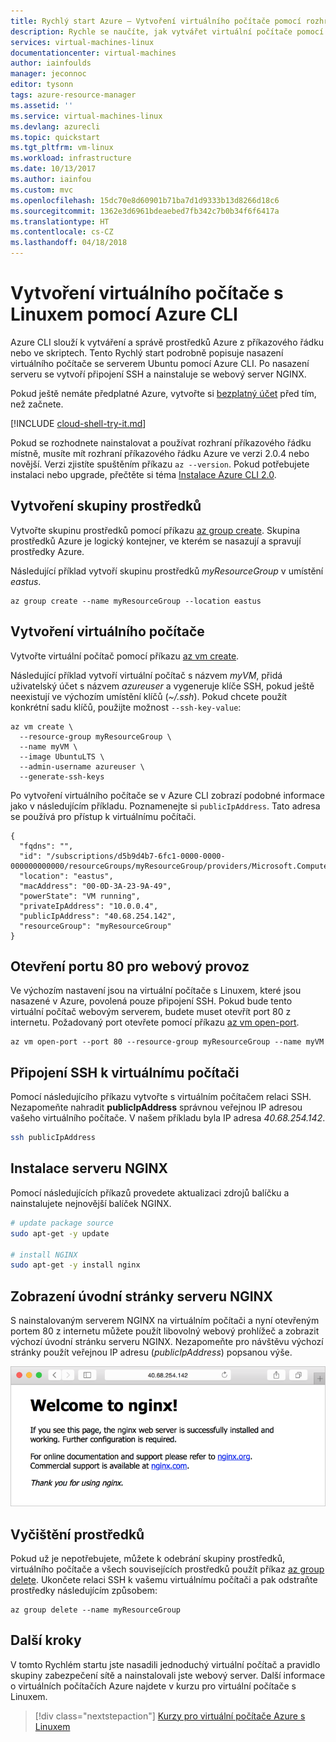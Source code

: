 ```yaml
---
title: Rychlý start Azure – Vytvoření virtuálního počítače pomocí rozhraní příkazového řádku | Dokumentace Microsoftu
description: Rychle se naučíte, jak vytvářet virtuální počítače pomocí Azure CLI.
services: virtual-machines-linux
documentationcenter: virtual-machines
author: iainfoulds
manager: jeconnoc
editor: tysonn
tags: azure-resource-manager
ms.assetid: ''
ms.service: virtual-machines-linux
ms.devlang: azurecli
ms.topic: quickstart
ms.tgt_pltfrm: vm-linux
ms.workload: infrastructure
ms.date: 10/13/2017
ms.author: iainfou
ms.custom: mvc
ms.openlocfilehash: 15dc70e8d60901b71ba7d1d9333b13d8266d18c6
ms.sourcegitcommit: 1362e3d6961bdeaebed7fb342c7b0b34f6f6417a
ms.translationtype: HT
ms.contentlocale: cs-CZ
ms.lasthandoff: 04/18/2018
---
```

# <a name="create-a-linux-virtual-machine-with-the-azure-cli"></a>Vytvoření virtuálního počítače s Linuxem pomocí Azure CLI

Azure CLI slouží k vytváření a správě prostředků Azure z příkazového řádku nebo ve skriptech. Tento Rychlý start podrobně popisuje nasazení virtuálního počítače se serverem Ubuntu pomocí Azure CLI. Po nasazení serveru se vytvoří připojení SSH a nainstaluje se webový server NGINX.

Pokud ještě nemáte předplatné Azure, vytvořte si [bezplatný účet](https://azure.microsoft.com/free/?WT.mc_id=A261C142F) před tím, než začnete.

[!INCLUDE [cloud-shell-try-it.md](../../../includes/cloud-shell-try-it.md)]

Pokud se rozhodnete nainstalovat a používat rozhraní příkazového řádku místně, musíte mít rozhraní příkazového řádku Azure ve verzi 2.0.4 nebo novější. Verzi zjistíte spuštěním příkazu `az --version`. Pokud potřebujete instalaci nebo upgrade, přečtěte si téma [Instalace Azure CLI 2.0]( /cli/azure/install-azure-cli). 

## <a name="create-a-resource-group"></a>Vytvoření skupiny prostředků

Vytvořte skupinu prostředků pomocí příkazu [az group create](/cli/azure/group#az_group_create). Skupina prostředků Azure je logický kontejner, ve kterém se nasazují a spravují prostředky Azure. 

Následující příklad vytvoří skupinu prostředků *myResourceGroup* v umístění *eastus*.

```azurecli-interactive 
az group create --name myResourceGroup --location eastus
```

## <a name="create-virtual-machine"></a>Vytvoření virtuálního počítače

Vytvořte virtuální počítač pomocí příkazu [az vm create](/cli/azure/vm#az_vm_create). 

Následující příklad vytvoří virtuální počítač s názvem *myVM*, přidá uživatelský účet s názvem *azureuser* a vygeneruje klíče SSH, pokud ještě neexistují ve výchozím umístění klíčů (*~/.ssh*). Pokud chcete použít konkrétní sadu klíčů, použijte možnost `--ssh-key-value`:

```azurecli-interactive
az vm create \
  --resource-group myResourceGroup \
  --name myVM \
  --image UbuntuLTS \
  --admin-username azureuser \
  --generate-ssh-keys
```

Po vytvoření virtuálního počítače se v Azure CLI zobrazí podobné informace jako v následujícím příkladu. Poznamenejte si `publicIpAddress`. Tato adresa se používá pro přístup k virtuálnímu počítači.

```azurecli-interactive 
{
  "fqdns": "",
  "id": "/subscriptions/d5b9d4b7-6fc1-0000-0000-000000000000/resourceGroups/myResourceGroup/providers/Microsoft.Compute/virtualMachines/myVM",
  "location": "eastus",
  "macAddress": "00-0D-3A-23-9A-49",
  "powerState": "VM running",
  "privateIpAddress": "10.0.0.4",
  "publicIpAddress": "40.68.254.142",
  "resourceGroup": "myResourceGroup"
}
```

## <a name="open-port-80-for-web-traffic"></a>Otevření portu 80 pro webový provoz 

Ve výchozím nastavení jsou na virtuální počítače s Linuxem, které jsou nasazené v Azure, povolená pouze připojení SSH. Pokud bude tento virtuální počítač webovým serverem, budete muset otevřít port 80 z internetu. Požadovaný port otevřete pomocí příkazu [az vm open-port](/cli/azure/vm#az_vm_open_port).  
 
 ```azurecli-interactive 
az vm open-port --port 80 --resource-group myResourceGroup --name myVM
```

## <a name="ssh-into-your-vm"></a>Připojení SSH k virtuálnímu počítači

Pomocí následujícího příkazu vytvořte s virtuálním počítačem relaci SSH. Nezapomeňte nahradit **publicIpAddress** správnou veřejnou IP adresou vašeho virtuálního počítače.  V našem příkladu byla IP adresa *40.68.254.142*.

```bash 
ssh publicIpAddress
```

## <a name="install-nginx"></a>Instalace serveru NGINX

Pomocí následujících příkazů provedete aktualizaci zdrojů balíčku a nainstalujete nejnovější balíček NGINX. 

```bash 
# update package source
sudo apt-get -y update

# install NGINX
sudo apt-get -y install nginx
```

## <a name="view-the-nginx-welcome-page"></a>Zobrazení úvodní stránky serveru NGINX

S nainstalovaným serverem NGINX na virtuálním počítači a nyní otevřeným portem 80 z internetu můžete použít libovolný webový prohlížeč a zobrazit výchozí úvodní stránku serveru NGINX. Nezapomeňte pro návštěvu výchozí stránky použít veřejnou IP adresu (*publicIpAddress*) popsanou výše. 

![Výchozí web NGINX](./media/quick-create-cli/nginx.png) 


## <a name="clean-up-resources"></a>Vyčištění prostředků

Pokud už je nepotřebujete, můžete k odebrání skupiny prostředků, virtuálního počítače a všech souvisejících prostředků použít příkaz [az group delete](/cli/azure/group#az_group_delete). Ukončete relaci SSH k vašemu virtuálnímu počítači a pak odstraňte prostředky následujícím způsobem:

```azurecli-interactive 
az group delete --name myResourceGroup
```

## <a name="next-steps"></a>Další kroky

V tomto Rychlém startu jste nasadili jednoduchý virtuální počítač a pravidlo skupiny zabezpečení sítě a nainstalovali jste webový server. Další informace o virtuálních počítačích Azure najdete v kurzu pro virtuální počítače s Linuxem.


> [!div class="nextstepaction"]
> [Kurzy pro virtuální počítače Azure s Linuxem](./tutorial-manage-vm.md)
